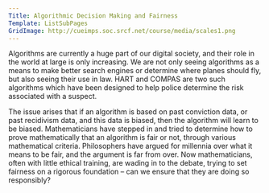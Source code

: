 ```yaml
---
Title: Algorithmic Decision Making and Fairness
Template: ListSubPages
GridImage: http://cueimps.soc.srcf.net/course/media/scales1.png
---
```


Algorithms are currently a huge part of our digital society, and their role in the world at large is only increasing. We are  not only seeing algorithms as a means to make better search engines or determine where planes should fly, but also seeing their use in law. HART and COMPAS are two such algorithms which have been designed to help police determine the risk associated with a suspect.

The issue arises that if an algorithm is based on past conviction data, or past recidivism data, and this data is biased, then the algorithm will learn to be biased. Mathematicians have stepped in and tried to determine how to prove mathematically that an algorithm is fair or not, through various mathematical criteria. Philosophers have argued for millennia over what it means to be fair, and the argument is far from over. Now mathematicians, often with little ethical training, are wading in to the debate, trying to set fairness on a rigorous foundation – can we ensure that they are doing so responsibly?
